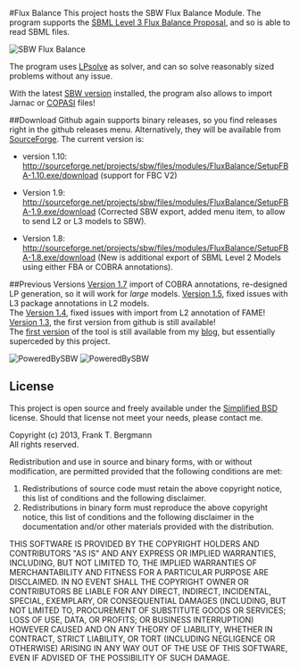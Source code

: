 #Flux Balance 
This project hosts the SBW Flux Balance Module. The program supports the [SBML Level 3 Flux Balance Proposal](http://sbml.org/Documents/Specifications/SBML_Level_3/Packages/Flux_Balance_Constraints_%28fbc%29), and so is able to read SBML files. 

![SBW Flux Balance](https://raw.github.com/fbergmann/FluxBalance/master/images/2012-11-11_-_FBA.png)

The program uses [LPsolve](http://lpsolve.sourceforge.net) as solver, and can so solve reasonably sized problems without any issue. 

With the latest [SBW version](http://128.208.17.26/fbergman/files/latest/SetupSBW.exe) installed, the program also allows to import Jarnac or [COPASI](http://copasi.org) files!

##Download
Github again supports binary releases, so you find releases right in the github releases menu. Alternatively, they will be available from [SourceForge](https://sourceforge.net/projects/sbw/upload/modules/FluxBalance/). The current version is:  

* version 1.10: <http://sourceforge.net/projects/sbw/files/modules/FluxBalance/SetupFBA-1.10.exe/download> (support for FBC V2)

* Version 1.9: <http://sourceforge.net/projects/sbw/files/modules/FluxBalance/SetupFBA-1.9.exe/download> (Corrected SBW export, added menu item, to allow to send L2 or L3 models to SBW).

* Version 1.8: <http://sourceforge.net/projects/sbw/files/modules/FluxBalance/SetupFBA-1.8.exe/download> (New is additional export of SBML Level 2 Models using either FBA or COBRA annotations).



##Previous Versions
[Version 1.7](https://github.com/fbergmann/FluxBalance/raw/master/releases/SetupFBA-1.7.exe) import of COBRA annotations, re-designed LP generation, so it will work for *large* models.
[Version 1.5](https://github.com/downloads/fbergmann/FluxBalance/SetupFBA-1.5.exe), fixed issues with L3 package annotations in L2 models.  
The [Version 1.4](https://github.com/downloads/fbergmann/FluxBalance/SetupFBA-1.4.exe), fixed issues with import from L2 annotation of FAME!  
[Version 1.3](https://github.com/downloads/fbergmann/FluxBalance/SetupFBA-1.3.exe), the first version from github is still available!  
The [first version](http://frank-fbergmann.blogspot.com/2009/03/fluxbalance-analysis-with-sbw.html) of the tool is still available from my [blog](http://frank-fbergmann.blogspot.com/), but essentially superceded by this project. 

![PoweredBySBW](https://raw.github.com/fbergmann/FluxBalance/master/images/SBW%20Logo-transparent.png) 
![PoweredBySBW](https://raw.github.com/fbergmann/FluxBalance/master/images/sbml-logo-70.jpg) 
 
## License
This project is open source and freely available under the [Simplified BSD](http://opensource.org/licenses/BSD-2-Clause) license. Should that license not meet your needs, please contact me. 

Copyright (c) 2013, Frank T. Bergmann  
All rights reserved.

Redistribution and use in source and binary forms, with or without
modification, are permitted provided that the following conditions are met: 

1. Redistributions of source code must retain the above copyright notice, this
   list of conditions and the following disclaimer. 
2. Redistributions in binary form must reproduce the above copyright notice,
   this list of conditions and the following disclaimer in the documentation
   and/or other materials provided with the distribution.   
  
THIS SOFTWARE IS PROVIDED BY THE COPYRIGHT HOLDERS AND CONTRIBUTORS "AS IS" AND
ANY EXPRESS OR IMPLIED WARRANTIES, INCLUDING, BUT NOT LIMITED TO, THE IMPLIED
WARRANTIES OF MERCHANTABILITY AND FITNESS FOR A PARTICULAR PURPOSE ARE
DISCLAIMED. IN NO EVENT SHALL THE COPYRIGHT OWNER OR CONTRIBUTORS BE LIABLE FOR
ANY DIRECT, INDIRECT, INCIDENTAL, SPECIAL, EXEMPLARY, OR CONSEQUENTIAL DAMAGES
(INCLUDING, BUT NOT LIMITED TO, PROCUREMENT OF SUBSTITUTE GOODS OR SERVICES;
LOSS OF USE, DATA, OR PROFITS; OR BUSINESS INTERRUPTION) HOWEVER CAUSED AND
ON ANY THEORY OF LIABILITY, WHETHER IN CONTRACT, STRICT LIABILITY, OR TORT
(INCLUDING NEGLIGENCE OR OTHERWISE) ARISING IN ANY WAY OUT OF THE USE OF THIS
SOFTWARE, EVEN IF ADVISED OF THE POSSIBILITY OF SUCH DAMAGE.